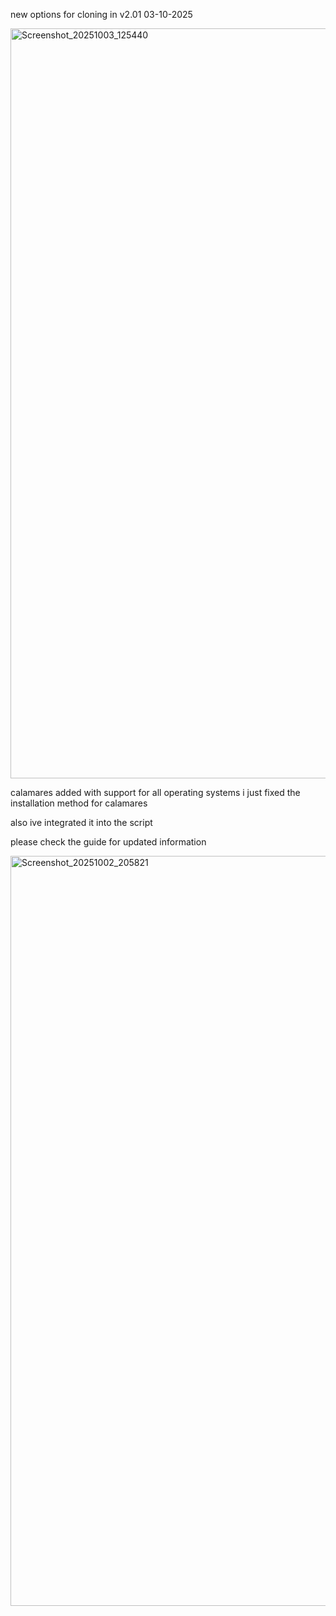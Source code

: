
new options for cloning in v2.01 03-10-2025

<img width="1920" height="1200" alt="Screenshot_20251003_125440" src="https://github.com/user-attachments/assets/566ee886-9002-4e3f-9026-4636de023f63" />




calamares added with support for all operating systems i just fixed the installation method for calamares 

also ive integrated it into the script

please check the guide for updated information 

<img width="1911" height="1200" alt="Screenshot_20251002_205821" src="https://github.com/user-attachments/assets/e3f88b78-64f8-466e-850e-04ae06fa9be5" />
